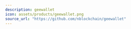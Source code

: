 ```yaml
---
description: geewallet
icon: assets/products/geewallet.png
source_url: "https://github.com/nblockchain/geewallet"
--- 
```

